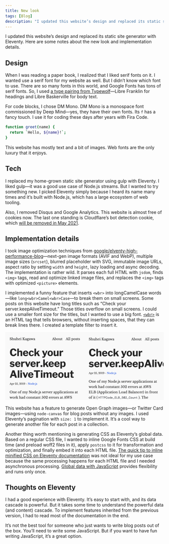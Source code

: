 ```yaml
---
title: New look
tags: [Blog]
description: "I updated this website’s design and replaced its static site generator with Eleventy. Here are some notes about the new look and implementation details."
---
```


I updated this website’s design and replaced its static site generator with Eleventy. Here are some notes about the new look and implementation details.

## Design

When I was reading a paper book, I realized that I liked serif fonts on it. I wanted use a serif font for my website as well. But I didn’t know which font to use. There are so many fonts in this world, and Google Fonts has tons of serif fonts. So, I used [a type pairing from Typewolf](https://www.typewolf.com/blog/google-fonts-combinations)—Libre Franklin for headings and Libre Baskerville for body text.

For code blocks, I chose DM Mono. DM Mono is a monospace font commissioned by Deep Mind—yes, they have their own fonts. Its `f` has a fancy touch. I use it for coding these days after years with Fira Code.

```sh
function greet(name) {
  return `Hello, ${name}!`;
}
```

This website has mostly text and a bit of images. Web fonts are the only luxury that it enjoys.

## Tech

I replaced my home-grown static site generator using gulp with Eleventy. I liked gulp—it was a good use case of Node.js streams. But I wanted to try something new. I picked Eleventy simply because I heard its name many times and it’s built with Node.js, which has a large ecosystem of web tooling.

Also, I removed Disqus and Google Analytics. This website is almost free of cookies now. The last one standing is Cloudflare’s bot detection cookie, which [will be removed in May 2021](https://blog.cloudflare.com/deprecating-cfduid-cookie/).

## Implementation details

I took image optimization techniques from [google/elventy-high-performance-blog](https://github.com/google/eleventy-high-performance-blog)—next-gen image formats (AVIF and WebP), multiple image sizes (`srcset`), blurred placeholder with SVG, immutable image URLs, aspect ratio by setting `width` and `height`, lazy loading and async decoding. The implementation is rather wild. It parses each full HTML with `jsdom`, finds `<img>` tags, read and optimize linked image files, and replaces the `<img>` tags with optimized `<picture>` elements.

I implemented a funny feature that inserts `<wbr>` into longCamelCase words—like `long<wbr>Camel<wbr>Case`—to break them on small screens. Some posts on this website have long titles such as “Check your server.keepAliveTimeout.” Those titles overflow on small screens. I could use a smaller font size for the titles, but I wanted to use a big font. [`<wbr>`](https://developer.mozilla.org/en-US/docs/Web/HTML/Element/wbr) is an HTML tag that tells browsers, without inserting spaces, that they can break lines there. I created a template filter to insert it.

![Heading with <wbr> on the left and heading without it on the right](/images/wbr-or-not.png)

This website has a feature to generate Open Graph images—or Twitter Card images—using `node-canvas` for blog posts without any images. I used Eleventy’s pagination with `size: 1` to implement it. It’s a cool way to generate another file for each post in a collection.

Another thing worth mentioning is generating CSS as Eleventy’s global data. Based on a regular CSS file, I wanted to inline Google Fonts CSS at build time (and preload woff2 files in it), apply `postcss` to it for transformation and optimization, and finally embed it into each HTML file. [The quick tip to inline minified CSS on Eleventy documentation](https://www.11ty.dev/docs/quicktips/inline-css/) was not ideal for my use case because the same processing happens for each HTML file and I needed asynchronous processing. [Global data with JavaScript](https://www.11ty.dev/docs/data-global/#using-javascript-instead-of-json) provides flexibility and runs only once.

## Thoughts on Eleventy

I had a good experience with Eleventy. It’s easy to start with, and its data cascade is powerful. But it takes some time to understand the powerful data (and content) cascade. To implement features inherited from the previous version, I had to read most of the documentation in the end.

It’s not the best tool for someone who just wants to write blog posts out of the box. You’ll need to write some JavaScript. But if you want to have fun writing JavaScript, it’s a great option.
